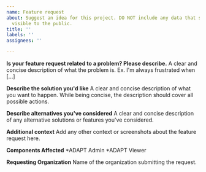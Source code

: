 ```yaml
---
name: Feature request
about: Suggest an idea for this project. DO NOT include any data that should not be
  visible to the public.
title: ''
labels: ''
assignees: ''

---
```


**Is your feature request related to a problem? Please describe.**
A clear and concise description of what the problem is. Ex. I'm always frustrated when [...]

**Describe the solution you'd like**
A clear and concise description of what you want to happen. While being concise, the description should cover all possible actions.

**Describe alternatives you've considered**
A clear and concise description of any alternative solutions or features you've considered.

**Additional context**
Add any other context or screenshots about the feature request here.

**Components Affected**
*ADAPT Admin
*ADAPT Viewer

**Requesting Organization**
Name of the organization submitting the request.
